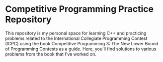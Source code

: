 # Competitive Programming Practice Repository

This repository is my personal space for learning C++ and practicing problems related to the International Collegiate Programming Contest (ICPC) using the book Competitive Programming 3: The New Lower Bound of Programming Contests as a guide. Here, you'll find solutions to various problems from the book that I've worked on. 
